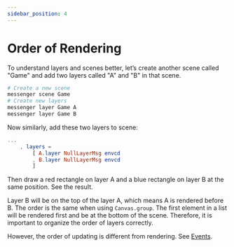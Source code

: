 ```yaml
---
sidebar_position: 4
---
```


# Order of Rendering

To understand layers and scenes better, let’s create another scene called "Game" and add two layers called "A" and "B" in that scene.

```bash
# Create a new scene
messenger scene Game
# Create new layers
messenger layer Game A
messenger layer Game B
```

Now similarly, add these two layers to scene:

```elm
...
    , layers =
        [ A.layer NullLayerMsg envcd
        , B.layer NullLayerMsg envcd
        ]
```

Then draw a red rectangle on layer A and a blue rectangle on layer B at the same position. See the result.

Layer B will be on the top of the layer A, which means A is rendered before B. The order is the same when using `Canvas.group`. The first element in a list will be rendered first and be at the bottom of the scene. Therefore, it is important to organize the order of layers correctly.

However, the order of updating is different from rendering. See [Events](../event/event).
